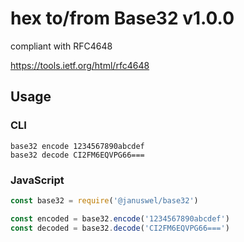 # hex to/from Base32 v1.0.0

compliant with RFC4648

https://tools.ietf.org/html/rfc4648

## Usage

### CLI

```console
base32 encode 1234567890abcdef
base32 decode CI2FM6EQVPG66===
```

### JavaScript

```javascript
const base32 = require('@januswel/base32')

const encoded = base32.encode('1234567890abcdef')
const decoded = base32.decode('CI2FM6EQVPG66===')
```
